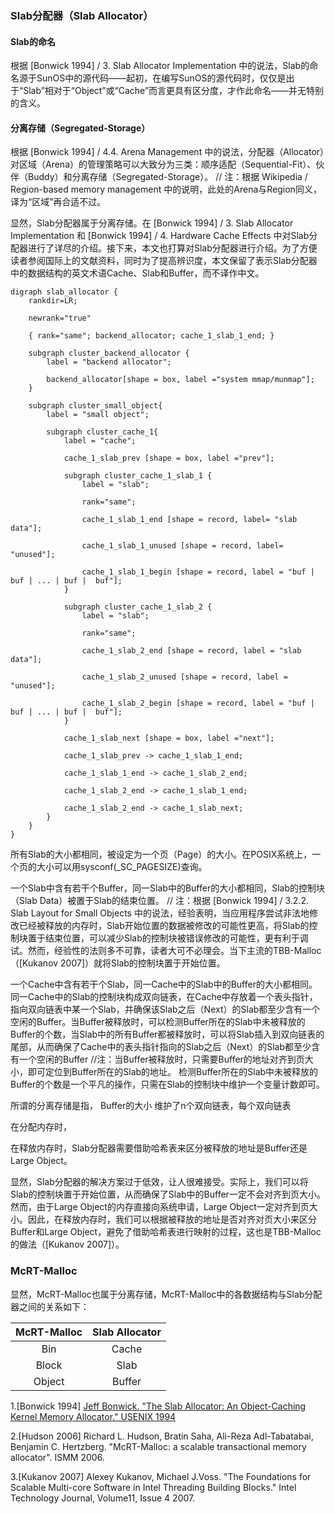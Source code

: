 
### Slab分配器（Slab Allocator）  
   
#### Slab的命名   
   
根据 \[Bonwick 1994\] / 3. Slab Allocator Implementation 中的说法，Slab的命名源于SunOS中的源代码——起初，在编写SunOS的源代码时，仅仅是出于“Slab”相对于“Object”或“Cache”而言更具有区分度，才作此命名——并无特别的含义。

#### 分离存储（Segregated-Storage）   
   
根据 \[Bonwick 1994\] / 4.4. Arena Management 中的说法，分配器（Allocator）对区域（Arena）的管理策略可以大致分为三类：顺序适配（Sequential-Fit）、伙伴（Buddy）和分离存储（Segregated-Storage）。 // 注：根据 Wikipedia / Region-based memory management 中的说明，此处的Arena与Region同义，译为“区域”再合适不过。  

显然，Slab分配器属于分离存储。在 \[Bonwick 1994\] / 3. Slab Allocator Implementation 和 \[Bonwick 1994\] / 4. Hardware Cache Effects 中对Slab分配器进行了详尽的介绍。接下来，本文也打算对Slab分配器进行介绍。为了方便读者参阅国际上的文献资料，同时为了提高辨识度，本文保留了表示Slab分配器中的数据结构的英文术语Cache、Slab和Buffer，而不译作中文。

```graphviz
digraph slab_allocator {
    rankdir=LR;

    newrank="true"

    { rank="same"; backend_allocator; cache_1_slab_1_end; }

    subgraph cluster_backend_allocator {
        label = "backend allocator";

        backend_allocator[shape = box, label ="system mmap/munmap"];
    }

    subgraph cluster_small_object{
        label = "small object";

        subgraph cluster_cache_1{
            label = "cache";
            
            cache_1_slab_prev [shape = box, label ="prev"];
            
            subgraph cluster_cache_1_slab_1 {
                label = "slab";
                
                rank="same";
                
                cache_1_slab_1_end [shape = record, label= "slab data"];
                
                cache_1_slab_1_unused [shape = record, label= "unused"];
                
                cache_1_slab_1_begin [shape = record, label = "buf | buf | ... | buf |  buf"];
            }

            subgraph cluster_cache_1_slab_2 {
                label = "slab";
            
                rank="same";
            
                cache_1_slab_2_end [shape = record, label = "slab data"];  

                cache_1_slab_2_unused [shape = record, label = "unused"];
            
                cache_1_slab_2_begin [shape = record, label = "buf | buf | ... | buf |  buf"];
            }

            cache_1_slab_next [shape = box, label ="next"];
            
            cache_1_slab_prev -> cache_1_slab_1_end;
            
            cache_1_slab_1_end -> cache_1_slab_2_end;
            
            cache_1_slab_2_end -> cache_1_slab_1_end;
            
            cache_1_slab_2_end -> cache_1_slab_next;
        }
    }
}
```

所有Slab的大小都相同，被设定为一个页（Page）的大小。在POSIX系统上，一个页的大小可以用sysconf(_SC_PAGESIZE)查询。  

一个Slab中含有若干个Buffer，同一Slab中的Buffer的大小都相同，Slab的控制块（Slab Data）被置于Slab的结束位置。 // 注：根据 \[Bonwick 1994\] / 3.2.2. Slab Layout for Small Objects 中的说法，经验表明，当应用程序尝试非法地修改已经被释放的内存时，Slab开始位置的数据被修改的可能性更高，将Slab的控制块置于结束位置，可以减少Slab的控制块被错误修改的可能性，更有利于调试。然而，经验性的法则多不可靠，读者大可不必理会。当下主流的TBB-Malloc（\[Kukanov 2007\]）就将Slab的控制块置于开始位置。    

一个Cache中含有若干个Slab，同一Cache中的Slab中的Buffer的大小都相同。同一Cache中的Slab的控制块构成双向链表，在Cache中存放着一个表头指针，指向双向链表中某一个Slab，并确保该Slab之后（Next）的Slab都至少含有一个空闲的Buffer。当Buffer被释放时，可以检测Buffer所在的Slab中未被释放的Buffer的个数，当Slab中的所有Buffer都被释放时，可以将Slab插入到双向链表的尾部，从而确保了Cache中的表头指针指向的Slab之后（Next）的Slab都至少含有一个空闲的Buffer //注：当Buffer被释放时，只需要Buffer的地址对齐到页大小，即可定位到Buffer所在的Slab的地址。 检测Buffer所在的Slab中未被释放的Buffer的个数是一个平凡的操作，只需在Slab的控制块中维护一个变量计数即可。         

所谓的分离存储是指， Buffer的大小 维护了n个双向链表，每个双向链表

在分配内存时，

在释放内存时，Slab分配器需要借助哈希表来区分被释放的地址是Buffer还是Large Object。      

显然，Slab分配器的解决方案过于低效，让人很难接受。实际上，我们可以将Slab的控制块置于开始位置，从而确保了Slab中的Buffer一定不会对齐到页大小。然而，由于Large Object的内存直接向系统申请，Large Object一定对齐到页大小。因此，在释放内存时，我们可以根据被释放的地址是否对齐对页大小来区分Buffer和Large Object，避免了借助哈希表进行映射的过程，这也是TBB-Malloc的做法（\[Kukanov 2007\]）。

### McRT-Malloc  

显然，McRT-Malloc也属于分离存储，McRT-Malloc中的各数据结构与Slab分配器之间的关系如下：     

McRT-Malloc | Slab Allocator   
:-: | :-:   
Bin | Cache  
Block | Slab  
Object | Buffer  

1\.\[Bonwick 1994\] [Jeff Bonwick. "The Slab Allocator: An Object-Caching Kernel Memory Allocator." USENIX 1994](https://www.usenix.org/legacy/publications/library/proceedings/bos94/bonwick.html)  

2\.\[Hudson 2006\] Richard L. Hudson, Bratin Saha, Ali-Reza Adl-Tabatabai, Benjamin C. Hertzberg. "McRT-Malloc: a scalable transactional memory allocator". ISMM 2006.   

3\.\[Kukanov 2007\] Alexey Kukanov, Michael J.Voss. "The Foundations for Scalable Multi-core Software in Intel Threading Building Blocks." Intel Technology Journal, Volume11, Issue 4 2007.  